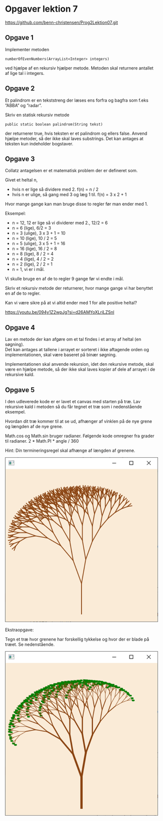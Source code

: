 # Opgaver lektion 7

https://github.com/benn-christensen/Prog2Lektion07.git

## Opgave 1

Implementer metoden

    numberOfEvenNumbers(ArrayList<Integer> integers)  

ved hjælpe af en rekursiv hjælper metode. Metoden skal returnere
antallet af lige tal i integers.  

## Opgave 2

Et palindrom er en tekststreng der læses ens forfra og bagfra som f.eks ”ABBA”
og ”radar”.

Skriv en statisk rekursiv metode

    public static boolean palindrom(String tekst)

der returnerer true, hvis teksten er et palindrom og ellers false. Anvend hjælpe
metoder, så der ikke skal laves substrings. Det kan antages at teksten kun
indeholder bogstaver.

## Opgave 3

Collatz antagelsen er et matematisk problem der er defineret som.  

Givet et heltal n,  
 - hvis n er lige så dividere med 2. f(n) = n / 2
 - hvis n er ulige, så gang med 3 og læg 1 til. f(n) = 3 x 2 + 1

Hvor mange gange kan man bruge disse to regler før man ender med 1.

Eksempel:  

- n = 12, 12 er lige så vi dividerer med 2., 12/2 = 6
- n = 6 (lige), 6/2 = 3
- n = 3 (ulige), 3 x 3 + 1 = 10  
- n = 10 (lige), 10 / 2 = 5
- n = 5 (ulige), 3 x 5 + 1 = 16
- n = 16 (lige), 16 / 2 = 8
- n = 8 (lige), 8 / 2 = 4
- n = 4 (lige), 4 / 2 = 2
- n = 2 (lige), 2 / 2 = 1
- n = 1, vi er i mål. 

Vi skulle bruge en af de to regler 9 gange før vi endte i mål.

Skriv et rekursiv metode der returnerer, hvor mange gange vi har benyttet en af de to regler.

Kan vi være sikre på at vi altid ender med 1 for alle positive heltal?

https://youtu.be/094y1Z2wpJg?si=d26AMYoXLriLZSnl

## Opgave 4

Lav en metode der kan afgøre om et tal findes i et array af heltal (en søgning).  
Det kan antages at tallene i arrayet er sorteret i ikke aftagende orden og implementationen,
skal være baseret på binær søgning.

Implementationen skal anvende rekursion, idet den rekursive metode, skal være en hjælpe
metode, så der ikke skal laves kopier af dele af arrayet i de rekursive kald.


## Opgave 5

I den udleverede kode er er lavet et canvas med starten på træ. Lav rekursive kald i metoden
så du får tegnet et træ som i nedenstående eksempel. 

Hvordan dit træ kommer til at se ud,
afhænger af vinklen på de nye grene og længden af de nye grene.  

Math.cos og Math.sin bruger radianer. Følgende kode omregner fra grader til radianer.
2 * Math.PI * angle / 360

Hint: Din termineringsregel skal afhænge af længden af grenene.   

![img.png](resources/images/tree1.png)

Ekstraopgave:

Tegn et træ hvor grenene har forskellig tykkelse og hvor der er blade på træet. Se
nedenstående.  

![tree2.png](resources/images/tree2.png)
